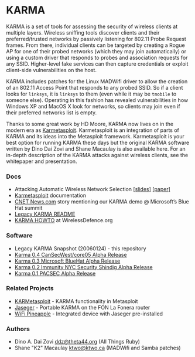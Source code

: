 KARMA
=====
KARMA is a set of tools for assessing the security of wireless clients at multiple layers. Wireless sniffing tools discover clients and their preferred/trusted networks by passively listening for 802.11 Probe Request frames. From there, individual clients can be targeted by creating a Rogue AP for one of their probed networks (which they may join automatically) or using a custom driver that responds to probes and association requests for any SSID. Higher-level fake services can then capture credentials or exploit client-side vulnerabilities on the host.

KARMA includes patches for the Linux MADWifi driver to allow the creation of an 802.11 Access Point that responds to any probed SSID. So if a client looks for `linksys`, it is `linksys` to them (even while it may be `tmobile` to someone else). Operating in this fashion has revealed vulnerabilities in how Windows XP and MacOS X look for networks, so clients may join even if their preferred networks list is empty.

Thanks to some great work by HD Moore, KARMA now lives on in the modern era as [Karmetasploit](http://dev.metasploit.com/redmine/projects/framework/wiki/Karmetasploit). Karmetasploit is an integration of parts of KARMA and its ideas into the Metasploit framework.  Karmetasploit is your best option for running KARMA these days but the original KARMA software written by Dino Dai Zovi and Shane Macaulay is also available here. For an in-depth description of the KARMA attacks against wireless clients, see the whitepaper and presentation.

### Docs

* Attacking Automatic Wireless Network Selection [[slides]](http://www.trailofbits.com/resources/attacking_automatic_network_selection_slides.pdf) [[paper]](http://www.trailofbits.com/resources/attacking_automatic_network_selection_paper.pdf)
* [Karmetasploit](http://dev.metasploit.com/redmine/projects/framework/wiki/Karmetasploit) documentation
* [CNET News.com](http://news.cnet.com/Microsoft-meets-the-hackers/2009-1002_3-5747813.html) story mentioning our KARMA demo @ Microsoft’s Blue Hat summit
* [Legacy KARMA README](karma.README.txt)
* [KARMA HOWTO](http://www.wirelessdefence.org/Contents/KARMAMain.htm) at WirelessDefence.org

### Software

* Legacy KARMA Snapshot (20060124) - this repository
* [Karma 0.4 CanSecWest/core05 Alpha Release](/archive/karma-0.4.tar.gz)
* [Karma 0.3 Microsoft BlueHat Alpha Release](/archive/karma-0.3.tar.gz)
* [Karma 0.2 Immunity NYC Security Shindig Alpha Release](/archive/karma-0.2.tar.gz)
* [Karma 0.1 PACSEC Alpha Release](/archive/karma-0.1.tar.gz)

### Related Projects

* [KARMetasploit](http://dev.metasploit.com/redmine/projects/framework/wiki/Karmetasploit) - KARMA functionality in Metasploit
* [Jaseger](http://www.digininja.org/jasager/) - Portable KARMA on the FON La Fonera router
* [WiFi Pineapple](https://hakshop.myshopify.com/products/wifi-pineapple) - Integrated device with Jaseger pre-installed

### Authors

* Dino A. Dai Zovi <ddz@theta44.org> (All Things Ruby)
* Shane "K2" Macaulay <ktwo@ktwo.ca> (MADWifi and Samba patches)
